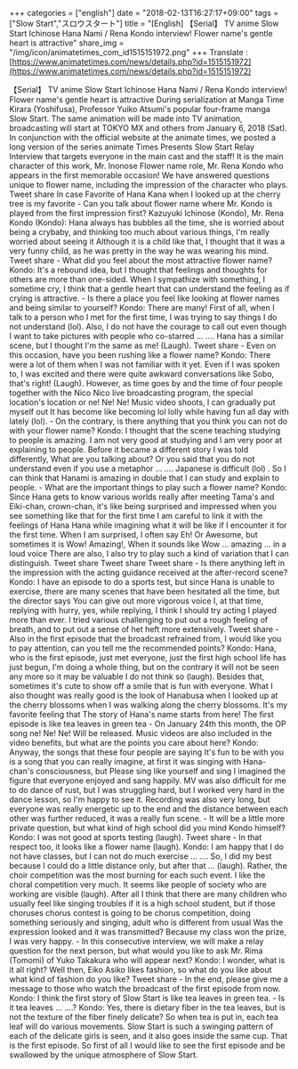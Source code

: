 +++
categories = ["english"]
date = "2018-02-13T16:27:17+09:00"
tags = ["Slow Start","スロウスタート"]
title = "[English] 【Serial】 TV anime Slow Start Ichinose Hana Nami / Rena Kondo interview! Flower name's gentle heart is attractive"
share_img = "/img/icon/animatetimes_com_id1515151972.png"
+++
Translate : [https://www.animatetimes.com/news/details.php?id=1515151972](https://www.animatetimes.com/news/details.php?id=1515151972)


 【Serial】 TV anime Slow Start Ichinose Hana Nami / Rena Kondo interview! Flower name's gentle heart is attractive During serialization at Manga Time Kirara (Yoshifusa), Professor Yuiko Atsumi's popular four-frame manga Slow Start. The same animation will be made into TV animation, broadcasting will start at TOKYO MX and others from January 6, 2018 (Sat). In conjunction with the official website at the animate times, we posted a long version of the series animate Times Presents Slow Start Relay Interview that targets everyone in the main cast and the staff! It is the main character of this work, Mr. Inonose Flower name role, Mr. Rena Kondo who appears in the first memorable occasion! We have answered questions unique to flower name, including the impression of the character who plays.  Tweet share In case Favorite of Hana Kana when I looked up at the cherry tree is my favorite - Can you talk about flower name where Mr. Kondo is played from the first impression first?  Kazuyuki Ichinose (Kondo), Mr. Rena Kondo (Kondo): Hana always has bubbles all the time, she is worried about being a crybaby, and thinking too much about various things, I'm really worried about seeing it Although it is a child like that, I thought that it was a very funny child, as he was pretty in the way he was wearing his mind.  Tweet share - What did you feel about the most attractive flower name?  Kondo: It's a rebound idea, but I thought that feelings and thoughts for others are more than one-sided. When I sympathize with something, I sometime cry, I think that a gentle heart that can understand the feeling as if crying is attractive.  - Is there a place you feel like looking at flower names and being similar to yourself?  Kondo: There are many! First of all, when I talk to a person who I met for the first time, I was trying to say things I do not understand (lol).  Also, I do not have the courage to call out even though I want to take pictures with people who co-starred ... .... Hana has a similar scene, but I thought I'm the same as me! (Laugh).  Tweet share - Even on this occasion, have you been rushing like a flower name?  Kondo: There were a lot of them when I was not familiar with it yet. Even if I was spoken to, I was excited and there were quite awkward conversations like Sobo, that's right! (Laugh).  However, as time goes by and the time of four people together with the Nico Nico live broadcasting program, the special location's location or ne! Ne! Ne! Music video shoots, I can gradually put myself out It has become like becoming lol lolly while having fun all day with lately (lol).  - On the contrary, is there anything that you think you can not do with your flower name?  Kondo: I thought that the scene teaching studying to people is amazing. I am not very good at studying and I am very poor at explaining to people. Before it became a different story I was told differently, What are you talking about? Or you said that you do not understand even if you use a metaphor ... .... Japanese is difficult (lol) . So I can think that Hanami is amazing in double that I can study and explain to people.  - What are the important things to play such a flower name?  Kondo: Since Hana gets to know various worlds really after meeting Tama's and Eiki-chan, crown-chan, it's like being surprised and impressed when you see something like that for the first time I am careful to link it with the feelings of Hana Hana while imagining what it will be like if I encounter it for the first time.  When I am surprised, I often say Eh! Or Awesome, but sometimes it is Wow! Amazing!, When it sounds like Wow ... amazing ... in a loud voice There are also, I also try to play such a kind of variation that I can distinguish.  Tweet share Tweet share Tweet share - Is there anything left in the impression with the acting guidance received at the after-record scene?  Kondo: I have an episode to do a sports test, but since Hana is unable to exercise, there are many scenes that have been hesitated all the time, but the director says You can give out more vigorous voice I, at that time, replying with hurry, yes, while replying, I think I should try acting I played more than ever. I tried various challenging to put out a rough feeling of breath, and to put out a sense of het heft more extensively.  Tweet share - Also in the first episode that the broadcast refrained from, I would like you to pay attention, can you tell me the recommended points?  Kondo: Hana, who is the first episode, just met everyone, just the first high school life has just begun, I'm doing a whole thing, but on the contrary it will not be seen any more so it may be valuable I do not think so (laugh). Besides that, sometimes it's cute to show off a smile that is fun with everyone.  What I also thought was really good is the look of Hanabusa when I looked up at the cherry blossoms when I was walking along the cherry blossoms. It's my favorite feeling that The story of Hana's name starts from here!  The first episode is like tea leaves in green tea - On January 24th this month, the OP song ne! Ne! Ne! Will be released. Music videos are also included in the video benefits, but what are the points you care about here?  Kondo: Anyway, the songs that these four people are saying It's fun to be with you is a song that you can really imagine, at first it was singing with Hana-chan's consciousness, but Please sing like yourself and sing I imagined the figure that everyone enjoyed and sang happily.  MV was also difficult for me to do dance of rust, but I was struggling hard, but I worked very hard in the dance lesson, so I'm happy to see it. Recording was also very long, but everyone was really energetic up to the end and the distance between each other was further reduced, it was a really fun scene.  - It will be a little more private question, but what kind of high school did you mind Kondo himself?  Kondo: I was not good at sports testing (laugh).  Tweet share - In that respect too, it looks like a flower name (laugh).  Kondo: I am happy that I do not have classes, but I can not do much exercise ... .... So, I did my best because I could do a little distance only, but after that ... (laugh). Rather, the choir competition was the most burning for each such event.  I like the choral competition very much. It seems like people of society who are working are visible (laugh). After all I think that there are many children who usually feel like singing troubles if it is a high school student, but if those choruses chorus contest is going to be chorus competition, doing something seriously and singing, adult who is different from usual Was the expression looked and it was transmitted? Because my class won the prize, I was very happy.  - In this consecutive interview, we will make a relay question for the next person, but what would you like to ask Mr. Rima (Tomomi) of Yuko Takakura who will appear next?  Kondo: I wonder, what is it all right? Well then, Eiko Asiko likes fashion, so what do you like about what kind of fashion do you like?  Tweet share - In the end, please give me a message to those who watch the broadcast of the first episode from now.  Kondo: I think the first story of Slow Start is like tea leaves in green tea.  - Is it tea leaves ... ....?  Kondo: Yes, there is dietary fiber in the tea leaves, but is not the texture of the fiber finely delicate? So when tea is put in, each tea leaf will do various movements. Slow Start is such a swinging pattern of each of the delicate girls is seen, and it also goes inside the same cup. That is the first episode. So first of all I would like to see the first episode and be swallowed by the unique atmosphere of Slow Start.
